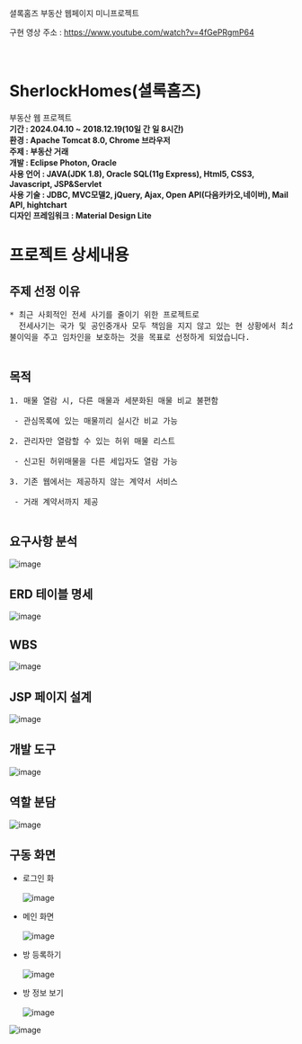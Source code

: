 셜록홈즈 부동산 웹페이지 미니프로젝트<br>

구현 영상 주소 : https://www.youtube.com/watch?v=4fGePRgmP64 <br><br><br>

# SherlockHomes(셜록홈즈)
부동산 웹 프로젝트<br>
<b>기간 : 2024.04.10 ~ 2018.12.19(10일 간 일 8시간)</b><br>
<b>환경 : Apache Tomcat 8.0, Chrome 브라우저</b><br>
<b>주제 : 부동산 거래 </b><br>
<b>개발 : Eclipse Photon, Oracle</b><br>
<b>사용 언어 : JAVA(JDK 1.8), Oracle SQL(11g Express), Html5, CSS3, Javascript, JSP&Servlet</b><br>
<b>사용 기술 : JDBC, MVC모델2, jQuery, Ajax, Open API(다음카카오,네이버), Mail API, hightchart</b><br>
<b>디자인 프레임워크 : Material Design Lite</b><br>

# 프로젝트 상세내용
## 주제 선정 이유
<pre>
* 최근 사회적인 전세 사기를 줄이기 위한 프로젝트로
  전세사기는 국가 및 공인중개사 모두 책임을 지지 않고 있는 현 상황에서 최소한이라도 전세 사기를 조장하는 부동산 업자들ㅇ게
불이익을 주고 임차인을 보호하는 것을 목표로 선정하게 되었습니다.<br>
</pre>

## 목적
<pre>
1. 매물 열람 시, 다른 매물과 세분화된 매물 비교 불편함<br>
 - 관심목록에 있는 매물끼리 실시간 비교 가능<br>
2. 관리자만 열람할 수 있는 허위 매물 리스트<br>
 - 신고된 허위매물을 다른 세입자도 열람 가능<br>
3. 기존 웹에서는 제공하지 않는 계약서 서비스<br>
 - 거래 계약서까지 제공<br>
</pre>

## 요구사항 분석

![image](https://github.com/homesminiproject/SherlockHomes/assets/78581994/32c499fa-443d-49e8-9778-12e9309ae1ab)

## ERD 테이블 명세
![image](https://github.com/homesminiproject/SherlockHomes/assets/78581994/e8ba4ff8-4c78-4698-a0f8-1df154a9f213)

## WBS
![image](https://github.com/homesminiproject/SherlockHomes/assets/78581994/ec1fc94c-4d80-4ac1-8da0-a98ed83b1b40)

## JSP 페이지 설계
![image](https://github.com/homesminiproject/SherlockHomes/assets/78581994/a216c1c8-7227-4d0b-baa9-14cc1b532ab6)

## 개발 도구
![image](https://github.com/homesminiproject/SherlockHomes/assets/78581994/08aab221-dcce-41fc-a5b1-68daeabfbe66)

## 역할 분담
![image](https://github.com/homesminiproject/SherlockHomes/assets/78581994/31dcbde0-b157-47d4-b5a9-05fac4b2b5ad)

## 구동 화면
* 로그인 화<br><br>
![image](https://github.com/homesminiproject/SherlockHomes/assets/78581994/d0ab40b4-80b9-419c-b1c9-1f77423d7e3f)

* 메인 화면<br><br>
![image](https://github.com/homesminiproject/SherlockHomes/assets/78581994/725f7a6b-849d-4ca6-a097-fd0bb40ae6f5)


* 방 등록하기<br><br>
![image](https://github.com/homesminiproject/SherlockHomes/assets/78581994/61313272-aa2c-417e-85d6-f66a23452504)

* 방 정보 보기<br><br>
![image](https://github.com/homesminiproject/SherlockHomes/assets/78581994/9d4ed592-4616-4c2c-b53f-626126149db1)

![image](https://github.com/homesminiproject/SherlockHomes/assets/78581994/8b9cb614-baa4-4b92-ad1b-f4534d63b6f8)

